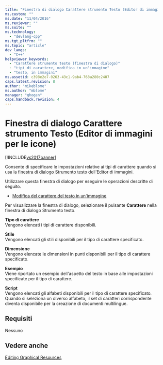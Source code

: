 ```yaml
---
title: "Finestra di dialogo Carattere strumento Testo (Editor di immagini per le icone) | Microsoft Docs"
ms.custom: ""
ms.date: "11/04/2016"
ms.reviewer: ""
ms.suite: ""
ms.technology: 
  - "devlang-cpp"
ms.tgt_pltfrm: ""
ms.topic: "article"
dev_langs: 
  - "C++"
helpviewer_keywords: 
  - "Carattere strumento testo (finestra di dialogo)"
  - "tipi di carattere, modifica in un'immagine"
  - "testo, in immagini"
ms.assetid: c398e2e7-0263-43c1-9ab4-768a280c2407
caps.latest.revision: 8
author: "mikeblome"
ms.author: "mblome"
manager: "ghogen"
caps.handback.revision: 4
---
```

# Finestra di dialogo Carattere strumento Testo (Editor di immagini per le icone)
[!INCLUDE[vs2017banner](../assembler/inline/includes/vs2017banner.md)]

Consente di specificare le impostazioni relative ai tipi di carattere quando si usa la [finestra di dialogo Strumento testo](../mfc/text-tool-dialog-box-image-editor-for-icons.md) dell'[Editor](../mfc/image-editor-for-icons.md) di immagini.  
  
 Utilizzare questa finestra di dialogo per eseguire le operazioni descritte di seguito.  
  
-   [Modifica del carattere del testo in un'immagine](../mfc/changing-the-font-of-text-on-an-image-image-editor-for-icons.md)  
  
 Per visualizzare la finestra di dialogo, selezionare il pulsante **Carattere** nella finestra di dialogo Strumento testo.  
  
 **Tipo di carattere**  
 Vengono elencati i tipi di carattere disponibili.  
  
 **Stile**  
 Vengono elencati gli stili disponibili per il tipo di carattere specificato.  
  
 **Dimensione**  
 Vengono elencate le dimensioni in punti disponibili per il tipo di carattere specificato.  
  
 **Esempio**  
 Viene riportato un esempio dell'aspetto del testo in base alle impostazioni specificate per il tipo di carattere.  
  
 **Script**  
 Vengono elencati gli alfabeti disponibili per il tipo di carattere specificato.  Quando si seleziona un diverso alfabeto, il set di caratteri corrispondente diventa disponibile per la creazione di documenti multilingue.  
  
## Requisiti  
 Nessuno  
  
## Vedere anche  
 [Editing Graphical Resources](../mfc/editing-graphical-resources-image-editor-for-icons.md)